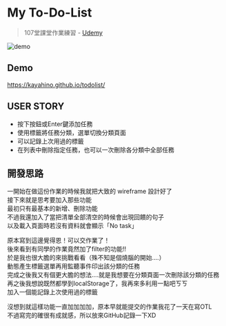 # My To-Do-List
> 107堂課堂作業練習 - [Udemy](https://www.udemy.com/javascript-learning/learn/lecture/6789158)

![demo](https://raw.githubusercontent.com/kayahino/todolist/master/demo.png)

## Demo
https://kayahino.github.io/todolist/

## USER STORY

- 按下按鈕或Enter鍵添加任務
- 使用標籤將任務分類，選單切換分類頁面
- 可以記錄上次用過的標籤
- 在列表中刪除指定任務，也可以一次刪除各分類中全部任務

## 開發思路

一開始在做這份作業的時候我就把大致的 wireframe 設計好了   
接下來就是思考要加入那些功能    
最初只有最基本的新增、刪除功能  
不過我還加入了當把清單全部清空的時候會出現回饋的句子  
以及載入頁面時若沒有資料就會顯示「No task」 
    
原本寫到這邊覺得恩！可以交作業了！   
後來看到有同學的作業竟然加了filter的功能!!   
於是我也很大膽的來挑戰看看（殊不知是個燒腦的開始....）   
動態產生標籤選單再用監聽事件印出該分類的任務    
完成之後我又有個更大膽的想法....就是我想要在分類頁面一次刪除該分類的任務      
再之後我想說既然都學到localStorage了，我再來多利用一點吧ㄎㄎ    
加入一個能記錄上次使用過的標籤   

沒想到就這樣功能一直加加加加，原本早就能提交的作業我花了一天在寫OTL   
不過寫完的確很有成就感，所以放來GitHub記錄一下XD    

